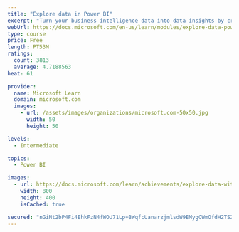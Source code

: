 ```yaml
---
title: "Explore data in Power BI"
excerpt: "Turn your business intelligence data into data insights by creating and configuring Power BI dashboards."
webUrl: https://docs.microsoft.com/en-us/learn/modules/explore-data-power-bi/
type: course
price: Free
length: PT53M
ratings:
  count: 3813
  average: 4.7188563
heat: 61

provider:
  name: Microsoft Learn
  domain: microsoft.com
  images:
    - url: /assets/images/organizations/microsoft.com-50x50.jpg
      width: 50
      height: 50

levels:
  - Intermediate

topics:
  - Power BI

images:
  - url: https://docs.microsoft.com/learn/achievements/explore-data-with-power-bi-desktop-social.png
    width: 800
    height: 400
    isCached: true

secured: "nGiNt2bP4Fi4EhkFzN4fWOU71Lp+BWqfcUanarzjmlsdW9EMygCWmOfdH2TSZLJt0DURxIWj5D5BXBRisCQs71WtTc71yLFd9Y9Md74v/56GSRhvqXDVp21KO7KJLu5UK7SHLV28j9mXXA18pym2FJEerOb/uisrHfC2AcFfQzV6mh/1maA85nbsFOkjcnL6btPo5KHxnINxNRs0lFb2Bw5pPSfluUg9Favcksy4p4fRp4M7fzQrI3cIYKmoptbqn43bGBtP3/ruWO49xhxs0KJOD2FBYTEkoDSIE3IhHQM/byfQpnu2XhTTpUf+OxdFlGWpmju6Mm058k7yyOfHA+ecpQ02d5zAolWKmleNcoVPZ1FE9saAFHW2H/MXM9WMvXm2aVX5PdsfLlWwmD+ZxpfC0csgDLBbk/LkVxw8Q6U=;IzRxe42TGgToZdOhK8/CuQ=="
---
```


